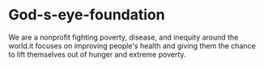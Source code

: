 # God-s-eye-foundation
We are a nonprofit fighting poverty, disease, and inequity around the world.it focuses on improving people's health and giving them the chance to lift themselves out of hunger and extreme poverty.

